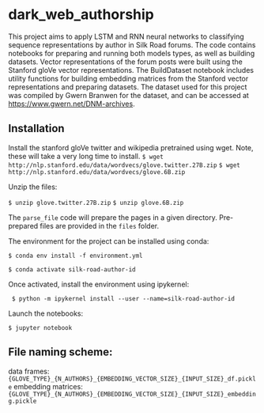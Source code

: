 # dark_web_authorship

This project aims to apply LSTM and RNN neural networks to classifying sequence representations by author in Silk Road forums. The code contains notebooks for preparing and running both models types, as well as building datasets. Vector representations of the forum posts were built using the Stanford gloVe vector representations. The BuildDataset notebook includes utility functions for building embedding matrices from the Stanford vector representations and preparing datasets. The dataset used for this project was compiled by Gwern Branwen for the dataset, and can be accessed at https://www.gwern.net/DNM-archives.

## Installation

Install the stanford gloVe twitter and wikipedia pretrained using wget. Note, these will take a very long time to install.
`$ wget http://nlp.stanford.edu/data/wordvecs/glove.twitter.27B.zip`
`$ wget http://nlp.stanford.edu/data/wordvecs/glove.6B.zip `

Unzip the files:

`$ unzip glove.twitter.27B.zip`
`$ unzip glove.6B.zip`

The `parse_file` code will prepare the pages in a given directory. Pre-prepared files are provided in the `files` folder.

The environment for the project can be installed using conda:

`$ conda env install -f environment.yml`

`$ conda activate silk-road-author-id`

Once activated, install the environment using ipykernel:

` $ python -m ipykernel install --user --name=silk-road-author-id`

Launch the notebooks:

` $ jupyter notebook `

## File naming scheme:
data frames:
`{GLOVE_TYPE}_{N_AUTHORS}_{EMBEDDING_VECTOR_SIZE}_{INPUT_SIZE}_df.pickle`
embedding matrices: 
`{GLOVE_TYPE}_{N_AUTHORS}_{EMBEDDING_VECTOR_SIZE}_{INPUT_SIZE}_embedding.pickle`

